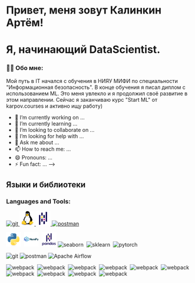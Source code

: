 # Привет, меня зовут Калинкин Артём! 
# Я, начинающий DataScientist. 

### :man_technologist: Обо мне:
Мой путь в IT начался с обучения в НИЯУ МИФИ по специальности "Информационная безопасность". В конце обучения я писал диплом с использованием ML. Это меня увлекло и я продолжил своё развитие в этом направлении. Сейчас я заканчиваю курс "Start ML" от karpov.courses и активно ищу работу)


- 🔭 I’m currently working on ...
- 🌱 I’m currently learning ...
- 👯 I’m looking to collaborate on ...
- 🤔 I’m looking for help with ...
- 💬 Ask me about ...
- 📫 How to reach me: ...
- 😄 Pronouns: ...
- ⚡ Fun fact: ...
-->

## Языки и библиотеки 

<h3 align="left">Languages and Tools:</h3>
<p align="left"> 
  <a href="https://git-scm.com/" target="_blank" rel="noreferrer"> <img src="https://www.vectorlogo.zone/logos/git-scm/git-scm-icon.svg" alt="git" width="40" height="40"/> 
  </a>
  <a href="https://www.linux.org/" target="_blank" rel="noreferrer"> <img src="https://raw.githubusercontent.com/devicons/devicon/master/icons/linux/linux-original.svg" alt="linux" width="40" height="40"/>
  </a>
  <a href="https://pandas.pydata.org/" target="_blank" rel="noreferrer"> <img src="https://raw.githubusercontent.com/devicons/devicon/2ae2a900d2f041da66e950e4d48052658d850630/icons/pandas/pandas-original.svg" alt="pandas" width="40" height="40"/> 
  </a> 
  <a href="https://postman.com" target="_blank" rel="noreferrer"> <img src="https://www.vectorlogo.zone/logos/getpostman/getpostman-icon.svg" alt="postman" width="40" height="40"/>
  </a> 





<img src="https://raw.githubusercontent.com/devicons/devicon/master/icons/python/python-original.svg" title="python" alt="python" width="40" height="40"/>&nbsp;
<img src="https://github.com/devicons/devicon/blob/master/icons/numpy/numpy-original-wordmark.svg" title="numpy" alt="numpy" width="40" height="40"/>&nbsp;
<img src="https://github.com/devicons/devicon/blob/master/icons/pandas/pandas-original-wordmark.svg" title="pandas" alt="pandas" width="40" height="40" />
<img src="https://seaborn.pydata.org/_images/logo-mark-lightbg.svg" title="seaborn" alt="seaborn" width="40" height="40"/>&nbsp;
<img src="https://upload.wikimedia.org/wikipedia/commons/0/05/Scikit_learn_logo_small.svg" title="sklearn" alt="sklearn" width="40" height="40"/>&nbsp;
<img src="https://www.vectorlogo.zone/logos/pytorch/pytorch-icon.svg" title="pytorch" alt="pytorch" width="40" height="40"/>&nbsp;

<img src="https://www.vectorlogo.zone/logos/git-scm/git-scm-icon.svg" alt="git" width="40" height="40"/>
<img src="https://www.vectorlogo.zone/logos/getpostman/getpostman-icon.svg" alt="postman" width="40" height="40"/>
<img src="https://www.vectorlogo.zone/logos/apache_airflow/apache_airflow-icon.svg" alt="Apache Airflow" width="40" height="40"/>


<img src="" title="webpack" alt="webpack" width="40" height="40"/>&nbsp;
<img src="" title="webpack" alt="webpack" width="40" height="40"/>&nbsp;
<img src="" title="webpack" alt="webpack" width="40" height="40"/>&nbsp;
<img src="" title="webpack" alt="webpack" width="40" height="40"/>&nbsp;
<img src="" title="webpack" alt="webpack" width="40" height="40"/>&nbsp;
<img src="" title="webpack" alt="webpack" width="40" height="40"/>&nbsp;
<img src="" title="webpack" alt="webpack" width="40" height="40"/>&nbsp;
<img src="" title="webpack" alt="webpack" width="40" height="40"/>&nbsp;
<img src="" title="webpack" alt="webpack" width="40" height="40"/>&nbsp;
<img src="" title="webpack" alt="webpack" width="40" height="40"/>&nbsp;


</p>
